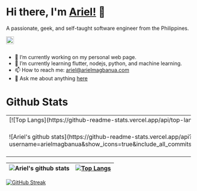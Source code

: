 # Hi there, I'm [Ariel!](https://arielmagbanua.github.io) 👋

A passionate, geek, and self-taught software engineer from the Philippines.

<a href="https://twitter.com/Ariel_Magbanua">
  <img align="left" alt="Ariel Magbanua | Twitter" width="21px" src="https://raw.githubusercontent.com/anuraghazra/anuraghazra/master/assets/twitter.svg" />
</a>

<br /><br />

- 🔭 I’m currently working on my personal web page.
- 🌱 I’m currently learning flutter, nodejs, python, and machine learning.
- 📫 How to reach me: [ariel@arielmagbanua.com](mailto:ariel@arielmagbanua.com)
- 💬 Ask me about anything [here](https://github.com/arielmagbanua/arielmagbanua/issues)

# Github Stats

<table>
  <tr>
    <td colspan="2">
      [![Top Langs](https://github-readme-stats.vercel.app/api/top-langs/?username=arielmagbanua&theme=dark)](https://arielmagbanua.com)
    </td>
  </tr>
  <tr>
    <td>
      ![Ariel's github stats](https://github-readme-stats.vercel.app/api?username=arielmagbanua&show_icons=true&include_all_commits=true&count_private=true&theme=dark)
    </td>
    <td>
      [![GitHub Streak](https://github-readme-streak-stats.herokuapp.com?user=arielmagbanua&theme=dark&hide_border=true)](https://git.io/streak-stats)
    </td>
  </tr>
</table>


| ![Ariel's github stats](https://github-readme-stats.vercel.app/api?username=arielmagbanua&show_icons=true&include_all_commits=true&count_private=true&theme=dark) | [![Top Langs](https://github-readme-stats.vercel.app/api/top-langs/?username=arielmagbanua&theme=dark)](https://arielmagbanua.com) |
|-------------------------------------------------------------------------------------------------------------------------------------------------------------------|----------------------------------------------------------------------------------------------------------------------------------------|


[![GitHub Streak](https://github-readme-streak-stats.herokuapp.com?user=arielmagbanua&theme=dark&hide_border=true)](https://git.io/streak-stats)
